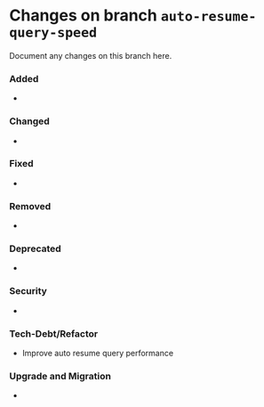# Changes on branch `auto-resume-query-speed`
Document any changes on this branch here.
### Added
- 

### Changed
- 

### Fixed
- 

### Removed
- 

### Deprecated
- 

### Security
- 

### Tech-Debt/Refactor
- Improve auto resume query performance 

### Upgrade and Migration
- 
